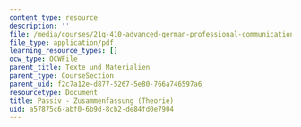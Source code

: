 ```yaml
---
content_type: resource
description: ''
file: /media/courses/21g-410-advanced-german-professional-communication-spring-2017/a57875c6abf06b9d8cb2de84fd0e7904_21G_410s17_W06_M15.pdf
file_type: application/pdf
learning_resource_types: []
ocw_type: OCWFile
parent_title: Texte und Materialien
parent_type: CourseSection
parent_uid: f2c7a12e-d877-5267-5e80-766a746597a6
resourcetype: Document
title: Passiv - Zusammenfassung (Theorie)
uid: a57875c6-abf0-6b9d-8cb2-de84fd0e7904
---
```

